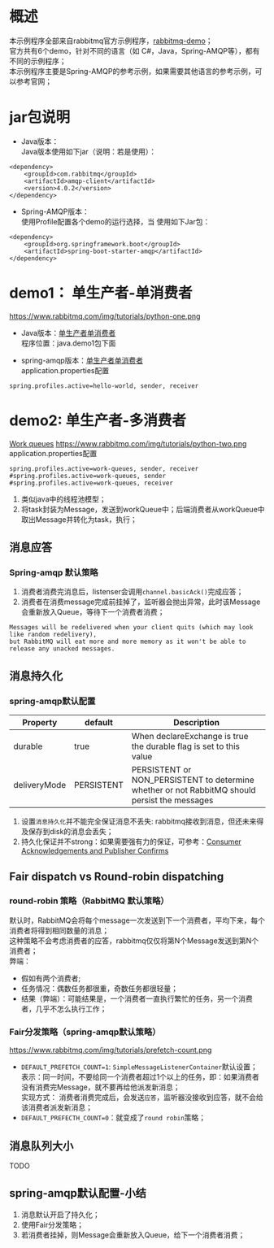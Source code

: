 # 概述
本示例程序全部来自rabbitmq官方示例程序，[rabbitmq-demo](https://www.rabbitmq.com/getstarted.html)；          
官方共有6个demo，针对不同的语言（如 C#，Java，Spring-AMQP等），都有不同的示例程序；     
本示例程序主要是Spring-AMQP的参考示例，如果需要其他语言的参考示例，可以参考官网；
# jar包说明
- Java版本：  
Java版本使用如下jar（说明：若是使用）：
```
<dependency>
    <groupId>com.rabbitmq</groupId>
    <artifactId>amqp-client</artifactId>
    <version>4.0.2</version>
</dependency>
```
- Spring-AMQP版本：  
使用Profile配置各个demo的运行选择，当
使用如下Jar包：
```
<dependency>
    <groupId>org.springframework.boot</groupId>
    <artifactId>spring-boot-starter-amqp</artifactId>
</dependency>
```

# demo1： 单生产者-单消费者 
https://www.rabbitmq.com/img/tutorials/python-one.png
- Java版本：[单生产者单消费者](https://www.rabbitmq.com/tutorials/tutorial-one-java.html)     
程序位置：java.demo1包下面

- spring-amqp版本：[单生产者单消费者](https://www.rabbitmq.com/tutorials/tutorial-one-spring-amqp.html)  
application.properties配置
```properties
spring.profiles.active=hello-world, sender, receiver
```

# demo2: 单生产者-多消费者 
[Work queues](https://www.rabbitmq.com/tutorials/tutorial-two-java.html)
https://www.rabbitmq.com/img/tutorials/python-two.png
application.properties配置
```properties
spring.profiles.active=work-queues, sender, receiver
#spring.profiles.active=work-queues, sender
#spring.profiles.active=work-queues, receiver
```
1. 类似java中的线程池模型；
2. 将task封装为Message，发送到workQueue中；后端消费者从workQueue中取出Message并转化为task，执行；

## 消息应答
### Spring-amqp 默认策略
1. 消费者消费完消息后，listenser会调用`channel.basicAck()`完成应答；
2. 消费者在消费message完成前挂掉了，监听器会抛出异常，此时该Message会重新放入Queue，等待下一个消费者消费；
```
Messages will be redelivered when your client quits (which may look like random redelivery), 
but RabbitMQ will eat more and more memory as it won't be able to release any unacked messages.
```

## 消息持久化
###  spring-amqp默认配置
|Property|	default|	Description|
|---|---|---|
| durable|	true	|When declareExchange is true the durable flag is set to this value|
|deliveryMode|	PERSISTENT|	PERSISTENT or NON_PERSISTENT to determine whether or not RabbitMQ should persist the messages|

1. 设置`消息持久化`并不能完全保证消息不丢失: rabbitmq接收到消息，但还未来得及保存到disk的消息会丢失；
2. 持久化保证并不strong：如果需要强有力的保证，可参考：[Consumer Acknowledgements and Publisher Confirms](https://www.rabbitmq.com/confirms.html)

## Fair dispatch vs Round-robin dispatching
### round-robin 策略（RabbitMQ 默认策略）
默认时，RabbitMQ会将每个message一次发送到下一个消费者，平均下来，每个消费者将得到相同数量的消息；  
这种策略不会考虑消费者的应答，rabbitmq仅仅将第N个Message发送到第N个消费者；  
弊端：  
- 假如有两个消费者;
- 任务情况：偶数任务都很重，奇数任务都很轻量；
- 结果（弊端）：可能结果是，一个消费者一直执行繁忙的任务，另一个消费者，几乎不怎么执行工作；

### Fair分发策略（spring-amqp默认策略）
https://www.rabbitmq.com/img/tutorials/prefetch-count.png
- `DEFAULT_PREFETCH_COUNT=1`: `SimpleMessageListenerContainer`默认设置；    
  表示：同一时间，不要给同一个消费者超过1个以上的任务，即：如果消费者没有消费完Message，就不要再给他派发新消息；   
  实现方式： 消费者消费完成后，会发送`应答`，监听器没接收到应答，就不会给该消费者派发新消息；
- `DEFAULT_PREFECTH_COUNT=0`：就变成了`round robin`策略；

## 消息队列大小
TODO
## spring-amqp默认配置-小结
1. 消息默认开启了持久化；
2. 使用Fair分发策略；
3. 若消费者挂掉，则Message会重新放入Queue，给下一个消费者消费；






